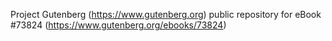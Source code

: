 Project Gutenberg (https://www.gutenberg.org) public repository for
eBook #73824 (https://www.gutenberg.org/ebooks/73824)
